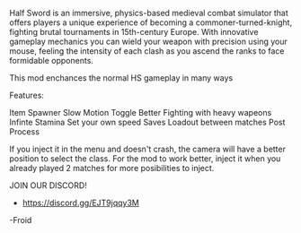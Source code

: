 Half Sword is an immersive, physics-based medieval combat simulator that offers players a unique experience of becoming a commoner-turned-knight, fighting brutal tournaments in 15th-century Europe. With innovative gameplay mechanics you can wield your weapon with precision using your mouse, feeling the intensity of each clash as you ascend the ranks to face formidable opponents.

This mod enchances the normal HS gameplay in many ways

Features:

Item Spawner
Slow Motion Toggle 
Better Fighting with heavy wapeons
Infinte Stamina
Set your own speed
Saves Loadout between matches
Post Process

If you inject it in the menu and doesn't crash, the camera will have a better position to select the class. For the mod to work better, inject it when you already played 2 matches for more posibilities to inject.

JOIN OUR DISCORD!
* https://discord.gg/EJT9jqqy3M


-Froid
